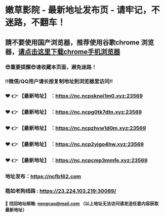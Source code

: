 # 嫩草影院 - 最新地址发布页 - 请牢记，不迷路，不翻车！

## 請不要使用国产浏览器，推荐使用谷歌chrome 浏览器，<a href = "https://www.google.cn/chrome/">请点击这里下载chrome手机浏览器</a>

### :sunglasses:重要提醒:sunglasses:请收藏本页面，避免迷路！
### ‼️微信/QQ用户请长按复制地址到浏览器里访问‼️

### :heart: :point_right: 【最新地址】 ：https://nc.ncpsknei1m0.xyz:23569
### :heart: :point_right: 【最新地址】 ：https://nc.ncpg0tk7dtn.xyz:23569
### :heart: :point_right: 【最新地址】 ：https://nc.ncpzhvw1d0m.xyz:23569
### :heart: :point_right: 【最新地址】 ：https://nc.ncp2yjgo4hw.xyz:23569
### :heart: :point_right: 【最新地址】 ：https://nc.ncpcmp3mmfe.xyz:23569

### 地址发布：https://ncfb162.com
### 稳如老狗线路 : https://23.224.103.219:30089/

#### :e-mail: __找回地址邮箱: nengcao@mail.com （以上地址无法访问请发送任意内容获取最新地址）__
